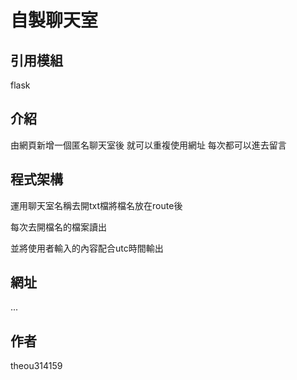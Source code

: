 # 自製聊天室

## 引用模組

flask

## 介紹

由網頁新增一個匿名聊天室後
就可以重複使用網址
每次都可以進去留言

## 程式架構

運用聊天室名稱去開txt檔將檔名放在route後

每次去開檔名的檔案讀出

並將使用者輸入的內容配合utc時間輸出

## 網址

...

## 作者

theou314159